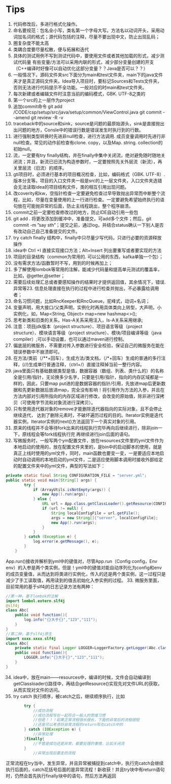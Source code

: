 ﻿
# Tips
1. 代码修改后，多进行格式化操作。
2. 命名要规范：包名全小写，类名第一个字母大写。方法名以动词开头，采用动词加名词的格式；源代码包括的注释，尽量不要出现中文，防止出现乱码；
3. 圈复杂度不能太高
4. 类耦合度要尽量松散，便与拓展和迭代
5. 具体的测试用例不写到测试代码中，要使用文件或者其他加载的形式，减少测试代码量
有些变量/方法可以采用内联的形式，减少部分变量创建的开支（C++编译时好像可以自动优化这部分变量？？Java是否可以？？）
6. 一般情况下，源码文件夹src下面分为main和test文件夹，main下的java文件夹才是真正源码文件夹。Idea导入项目时，要标记Sources和Tests文件夹，否则无法进行代码提示不全功能。一般对应的时main和test文件夹。
7. 每次新建或者编辑文件时注意当前的编码模式，GBK. UTF-8之类的
8. 第一个src的上一层作为project
9. 追加commit命令
git add /CODE/csp/setup/src/java/setup/common/ViewControl.java
git commit --amend
git review -R -v
10. traceback中的source和sink，source是问题的最原始源头，sink是直接抛出出问题的地方，Consle中的错误行数是错误发生时执行到的行数。
11. 进行强制类型转换时先进非null检查，进行方法调用. 成员变量调用时先进行非null检查。常见的动作前检查有clone. copy，以及Map. string. collection的初始null。
12. 流，一定要有try finally结构，并在finally中集中关闭流，绝对避免随时随地关闭流；并且，新流已旧流为构造参数时，一定要按照先关外层流（新流），再关里层流（旧流）的顺序。
13. gti项目时，必须进行基本的项目概况检查，比如，编码格式（GBK. UTF-8）. 版本分支等。项目的入口文件夹一般是src的上一层文件夹，入口文件夹选错会无法读取idea的项目结构文件，类的相互引用出现问题。
14. 改coverity和kw，空指针检查一定要避免检查过早导致抛出异常而中断整个流程，比如，尽量在变量使用的上一行进行检查。一定要避免希望始终执行的语句放在可能抛异常的后面，防止主线程跳出，整个程序崩溃。
15. commit之前一定要检查修改过的地方，防止IDE自动引用一些包
16. git add  .   将更改添加到缓冲中，准备提交，可add多个文件；然后，git commit -m ”say sth”；提交之前，通过log，并结合status确认一下别人是否有改动自己自己准备提交的文件。
17. try catch finally 结构中，finally中只尽量少写代码，只进行必要的资源释放操作
18. idea中 Ctrl +I 直接实现接口方法；Alt+Insert 列出要重写或者要实现的方法
19. 项目的目录结构（common为常用的. 可以公用的东西，kafka单独一个包）；
20. 没有需求方法/函数暂时不写，用到的时候再加上；
21. 多了解使用lombok等常用的注解，能减少代码量和提高单元测试的覆盖率，比如，@getter,@setter；
22. 需要后续处理汇总或者要感知操作的结果时才提供返回值，其余情况下，错误. 异常等23. 信息处理直接在执行的过程中进行检查并抛出，不必暴露给调用者；
23. 命名习惯问题，比如RncKeeper和RncQueue，驼峰式，动词+名词；
24. 变量声明，用大接口/父类声明，实例化时再用具体类向上转型，大声明，小实例化，如，Map<String, Object> map=new hashmap<>();
25. 思考新类和旧类的关系，Has-A关系采用注入，Is-A关系采用继承;  
26. 注意：项目jdk版本（project structure）、项目语言等级（project structure）、模块语言等级（project structure）、模块/项目编译等级（java compiler）;可以手动设置，也可以通过maven进行控制。
27. 偏底层的微服务，不需要对传入参数进行安全校验，保证自己的微服务在能在错误参数中不崩溃即可。
28. 在方法/类前（/**+回车），生成方法/类文档，（/*+回车）生成的普通的多行注释，(//)生成单行普通注释，（ctrl+/）直接注释掉当前一整行内容。
29. java里面只有基础数据类型是值，数据容器（数组、列表、类什么的）的名称全是引用/指针，无论换多少名字，只要是引用/指针，指向的内存区域都是一样的，因此，只要map put进的是数据容器的指针/引用，先放进map后更新数据和先更新数据后放进map，完全没有影响！将引用作为方法的入参，并且在方法内部对引用所指向的内存区域进行修改，会改变的原始值，除非进行深拷贝（可使用字节流和对象流进行深拷贝）。
30. 只有使用迭代器对象的remove才能删除迭代器指向的实际对象，且不会停止继续迭代， 达到了删除元素时，不破坏遍历过程的目的。Iterator实例是迭代器实例，Iterator实例的next()方法返回下一个真实对象的引用。
31. 原来的线程并不会等待fork出来的线程执行完毕再向后继续进行，除非join一下，原线程会等fork线程执行完 再继续进行join后面的语句。
32. 写微服务时，一般写两个ym配置文件，放在resources文件里的yml文件作为本地启动的使用的，放在配置文件夹里的，是bin中的启动脚本的使用，就是真正上线时使用的yml文件，同时，main函数也要变一变，一是要适应本地启动时自动调用的本地启动的yml文件，二是适应使用脚本调用时接收外部给定的配置文件夹中的yml文件，典型的写法如下：
```java
private static final String CONFIGURATION_FILE = "server.yml";
public static void main(String[] args) {
        try {
            if (ArrayUtils.isNotEmpty(args)) {
                new App().run(args);
            } else {
                URL url = App.class.getClassLoader().getResource(CONFIGURATION_FILE);
                if (url != null) {
                    String localConfigFile = url.getFile();
                    args = new String[]{"server", localConfigFile};
                    new App().run(args);
                }
            }
        } catch (Exception e) {
            log.error(e.getMessage(), e);
        }
    }
```
App.run()接收并解析到yml中的键值对，尽管App.run（Config config，Env env）的入参是两个类实例，但是！yml中的键值对能自动序列化为config和env的成员变量值，从而达到将类进行实例化，传入的还是两个类实例，这一过程只是减少了手工读取值，再用读到的值去初始化入参实例的过程。
33. 微服务里面，目前常用的基于slf4j的日志记录方法有两种：
```java
//第一种，基于lombok的注解
import lombol.extern.slf4j
@slf4j
class Abc{	
	public void function(){
		log.info("{}大于{}","123","111");
	}
}
//第二种，基于slf4j原生
import xxxx.xxxx.slf4j
class Abc{	
	private static final Logger LOGGER=LoggerFactory.getLogger(Abc.class);
	public void function(){
		LOGGER.info("{}大于{}","123","111");
	}
}
```
34. idea中，放在main——resources中，编译的时候，文件会自动编译到getClassloader()路径中，再结合getResource()实现先对文件URL的获取，从而实现对文件的访问。
35. try  catch 执行顺序，被catch之后，继续顺序执行，比如
```java
        try {
            //成功流程
            //成功流程写在一起符合一般人的思维习惯
            //但是！！！如果正常流程很长很长，下面的异常后的流程很短
            //还是可以考虑将异常流程的return写在catch中的
        } catch (IOException e) {
            //异常处理
        }finally{
        	//不管是成功还是异常，都要处理的事情，比如关闭流
        }
			//异常出现后要走的流程
```
正常流程在try当中，发生异常，并且异常被捕捉到catch中，执行完catch会继续执行后面的，catch花括号后面的是异常流程！新收获！并且try块中有return语句时，仍然会首先执行finally块中的语句，然后方法再返回
